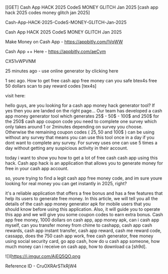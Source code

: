 [[GET] Cash App HACK 2025 CodeS MONEY GLITCH Jan 2025 [cash app hack 2025 codes money glitch jan 2025]

Cash-App-HACK-2025-CodeS-MONEY-GLITCH-Jan-2025

Cash App HACK 2025 CodeS MONEY GLITCH Jan 2025

Make Money on Cash App -  https://appbitly.com/IVqWW


Cash App ++ Here - https://appbitly.com/aeCym


CX51vWPVNM

25 minutes ago - use online generator by clicking here

1 sec ago. How to get free cash app free money can you safe btex4s free 50 dollars scan to pay reward codes [tex4s]

visit here:

hello guys, are you looking for a cash app money hack generator tool? If yes then you are landed on the right page... Our team has developed a cash app money generator tool which generates 25$ - 50$ - 100$ and 250$ for the 250$ cash app coupon code you need to complete one survey which only takes around 1 or 2minutes depending on survey you choose. Otherwise the remaining coupon codes ( 25$, 50$ and 100$ ) can be using without any survey that means you can use this tool once in a day if you dont want to complete any survey. For survey uses one can use 5 times a day without getting any suspicious activity in their account.

today i want to show you how to get a lot of free cash cash app using this hack. Cash app hack is an application that allows you to generate money for free in your cash app account.

so, youre trying to find a legit cash app free money code, and im sure youre looking for real money you can get instantly in 2025, right?

it's a reliable application that offers a free bonus and has a few features that help its users to generate free money. In this article, we will tell you all the details of the cash app money generator apk for mobile users that you should know before using this application. Also, it will guide you to operate this app and we will give you some coupon codes to earn extra bonus. Cash app free money, 1000 dollars on cash app, app money apk, can i cash app myself, can you transfer money from chime to cashapp, cash app cash rewards, cash app instant transfer, cash app reward, cash me reward code, cassapp, does the 750 cash app work, free cash generator, free money using social security card, go app cash, how do u cash app someone, how much money can i receive on cash app, how to download ca [sh9d].

![](https://i.imgur.com/AjEQ5QO.png

Reference ID - CruOXRArSTkRjW4